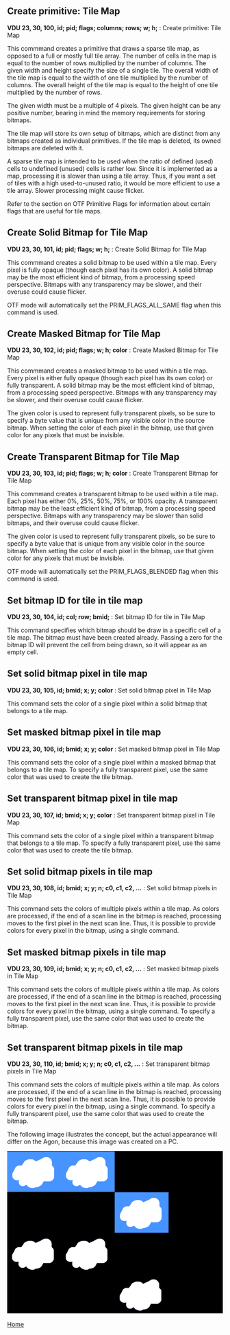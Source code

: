 ## Create primitive: Tile Map
<b>VDU 23, 30, 100, id; pid; flags; columns; rows; w; h;</b> : Create primitive: Tile Map

This commmand creates a primitive that draws a sparse tile map,
as opposed to a full or mostly full tile array.
The number of cells in the map is equal to the number of rows
multiplied by the number of columns. The given width and height
specify the size of a single tile. The overall width of the tile
map is equal to the width of one tile multiplied by the number
of columns. The overall height of the tile map is equal to the
height of one tile multiplied by the number of rows.

The given width must be a multiple of 4 pixels. The given height can be any positive number, bearing in mind the memory requirements for
storing bitmaps.

The tile map will store its own setup of bitmaps, which are distinct
from any bitmaps created as individual primitives. If the
tile map is deleted, its owned bitmaps are deleted with it.

A sparse tile map is intended to be used when the ratio of defined
(used) cells to undefined (unused) cells is rather low. Since it
is implemented as a map, processing it is slower than using a
tile array. Thus, if you want a set of tiles with a high used-to-unused ratio,
it would be more efficient to use a tile array. Slower processing
might cause flicker.

Refer to the section on OTF Primitive Flags for information about
certain flags that are useful for tile maps.

## Create Solid Bitmap for Tile Map
<b>VDU 23, 30, 101, id; pid; flags; w; h;</b> : Create Solid Bitmap for Tile Map

This commmand creates a solid bitmap to be used within a tile map.
Every pixel is fully opaque (though each pixel has its own color).
A solid bitmap may be the most efficient kind of bitmap, from a
processing speed perspective. Bitmaps with any transparency may be slower, and their overuse could cause flicker.

OTF mode will automatically set the PRIM_FLAGS_ALL_SAME flag
when this command is used.

## Create Masked Bitmap for Tile Map
<b>VDU 23, 30, 102, id; pid; flags; w; h; color</b> : Create Masked Bitmap for Tile Map

This commmand creates a masked bitmap to be used within a tile map.
Every pixel is either fully opaque (though each pixel has its own color) or fully transparent.
A solid bitmap may be the most efficient kind of bitmap, from a
processing speed perspective. Bitmaps with any transparency may be slower, and their overuse could cause flicker.

The given color is used to represent fully transparent pixels,
so be sure to specify a byte value that is unique from any
visible color in the source bitmap. When setting the color of
each pixel in the bitmap, use that given color for any pixels
that must be invisible.

## Create Transparent Bitmap for Tile Map
<b>VDU 23, 30, 103, id; pid; flags; w; h; color</b> : Create Transparent Bitmap for Tile Map

This commmand creates a transparent bitmap to be used within a tile map.
Each pixel has either 0%, 25%, 50%, 75%, or 100% opacity.
A transparent bitmap may be the least efficient kind of bitmap, from a
processing speed perspective. Bitmaps with any transparency may be slower than solid bitmaps, and their overuse could cause flicker.

The given color is used to represent fully transparent pixels,
so be sure to specify a byte value that is unique from any
visible color in the source bitmap. When setting the color of
each pixel in the bitmap, use that given color for any pixels
that must be invisible.

OTF mode will automatically set the PRIM_FLAGS_BLENDED flag
when this command is used.

## Set bitmap ID for tile in tile map
<b>VDU 23, 30, 104, id; col; row; bmid;</b> : Set bitmap ID for tile in Tile Map

This command specifies which bitmap should be draw in a specific
cell of a tile map. The bitmap must have been created already.
Passing a zero for the bitmap ID will prevent the cell from
being drawn, so it will appear as an empty cell.

## Set solid bitmap pixel in tile map
<b>VDU 23, 30, 105, id; bmid; x; y; color</b> : Set solid bitmap pixel in Tile Map

This command sets the color of a single pixel within a solid
bitmap that belongs to a tile map.

## Set masked bitmap pixel in tile map
<b>VDU 23, 30, 106, id; bmid; x; y; color</b> : Set masked bitmap pixel in Tile Map

This command sets the color of a single pixel within a masked
bitmap that belongs to a tile map.
To specify a fully transparent pixel, use the same color that
was used to create the tile bitmap.

## Set transparent bitmap pixel in tile map
<b>VDU 23, 30, 107, id; bmid; x; y; color</b> : Set transparent bitmap pixel in Tile Map

This command sets the color of a single pixel within a transparent
bitmap that belongs to a tile map.
To specify a fully transparent pixel, use the same color that
was used to create the tile bitmap.

## Set solid bitmap pixels in tile map
<b>VDU 23, 30, 108, id; bmid; x; y; n; c0, c1, c2, ...</b> : Set solid bitmap pixels in Tile Map

This command sets the colors of multiple pixels within a tile map.
As colors are processed, if the end of a scan line in the
bitmap is reached, processing moves to the first pixel in
the next scan line. Thus, it is possible to provide colors
for every pixel in the bitmap, using a single command.

## Set masked bitmap pixels in tile map
<b>VDU 23, 30, 109, id; bmid; x; y; n; c0, c1, c2, ...</b> : Set masked bitmap pixels in Tile Map

This command sets the colors of multiple pixels within a tile map.
As colors are processed, if the end of a scan line in the
bitmap is reached, processing moves to the first pixel in
the next scan line. Thus, it is possible to provide colors
for every pixel in the bitmap, using a single command.
To specify a fully transparent pixel, use the same color that
was used to create the bitmap.

## Set transparent bitmap pixels in tile map
<b>VDU 23, 30, 110, id; bmid; x; y; n; c0, c1, c2, ...</b> : Set transparent bitmap pixels in Tile Map

This command sets the colors of multiple pixels within a tile map.
As colors are processed, if the end of a scan line in the
bitmap is reached, processing moves to the first pixel in
the next scan line. Thus, it is possible to provide colors
for every pixel in the bitmap, using a single command.
To specify a fully transparent pixel, use the same color that
was used to create the bitmap.

The following image illustrates the concept, but the actual appearance will differ on the Agon, because this image was created on a PC.

![Tile Map](tile_map.png)

[Home](otf_mode.md)
